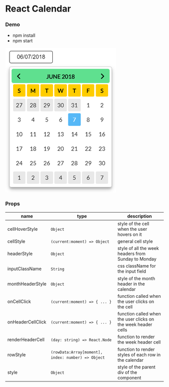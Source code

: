 # React Calendar

### Demo

- npm install
- npm start

![React Calendar](https://github.com/navaneethr/react-calendar/blob/master/src/assets/demo.png) 

### Props

| name              | type                                                     | description                                                   |
|-------------------|----------------------------------------------------------|---------------------------------------------------------------|
| cellHoverStyle    | `Object`                                                 | style of the cell when the user hovers on it                  |
| cellStyle         | `(current:moment) => Object`                             | general cell style                                            |
| headerStyle       | `Object`                                                 | style of all the week headers from Sunday to Monday           |
| inputClassName    | `String`                                                 | css className for the input field                             |
| monthHeaderStyle  | `Object`                                                 | style of the month header in the calendar                     |
| onCellClick       | `(current:moment) => { ... }`                            | function called when the user clicks on the cell              |
| onHeaderCellClick | `(current:moment) => { ... }`                            | function called when the user clicks on the week header cells |
| renderHeaderCell  | `(day: string) => React.Node`                            | function to render the week header cell                       |
| rowStyle          | `(rowData:Array[moment], index: number) => Object`       | function to render styles of each row in the calendar         |
| style             | `Object`                                                 | style of the parent div of the component                      |